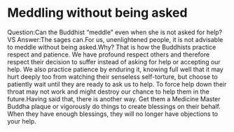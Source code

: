 # Meddling without being asked

Question:Can the Buddhist “meddle” even when she is not asked for help?​VS      Answer:The sages can.For us, unenlightened people, it is not advisable to meddle without being asked.Why? That is how the Buddhists practice respect and patience. We have profound respect others and therefore respect their decision to suffer instead of asking for help or accepting our help. We also practice patience by enduring it, knowing full well that it may hurt deeply too from watching their senseless self-torture, but choose to patiently wait until they are ready to ask us to help. To force help down their throat may not work and might destroy our chance to help them in the future.​Having said that, there is another way. Get them a Medicine Master Buddha plaque or vigorously do things to create blessings on their behalf. When they have enough blessings, they will no longer have objections to your help.